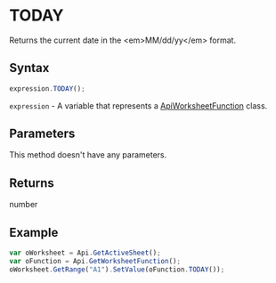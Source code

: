 # TODAY

Returns the current date in the &lt;em&gt;MM/dd/yy&lt;/em&gt; format.

## Syntax

```javascript
expression.TODAY();
```

`expression` - A variable that represents a [ApiWorksheetFunction](../ApiWorksheetFunction.md) class.

## Parameters

This method doesn't have any parameters.

## Returns

number

## Example



```javascript editor-xlsx
var oWorksheet = Api.GetActiveSheet();
var oFunction = Api.GetWorksheetFunction();
oWorksheet.GetRange("A1").SetValue(oFunction.TODAY());
```
